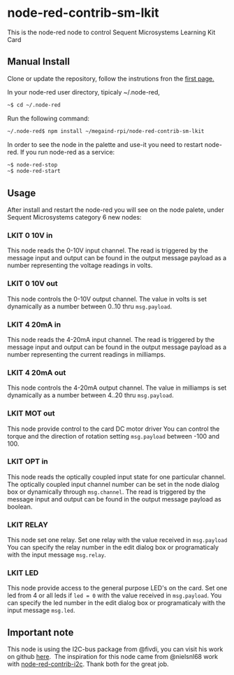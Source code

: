 # node-red-contrib-sm-lkit

This is the node-red node to control Sequent Microsystems Learning Kit Card

## Manual Install

Clone or update the repository, follow the instrutions fron the [first page.](https://github.com/SequentMicrosystems/lkit-rpi)

In your node-red user directory, tipicaly ~/.node-red,

```bash
~$ cd ~/.node-red
```

Run the following command:

```bash
~/.node-red$ npm install ~/megaind-rpi/node-red-contrib-sm-lkit
```

In order to see the node in the palette and use-it you need to restart node-red. If you run node-red as a service:
 ```bash
 ~$ node-red-stop
 ~$ node-red-start
 ```

## Usage

After install and restart the node-red you will see on the node palete, under Sequent Microsystems category 6 new nodes:

### LKIT 0 10V in

This node reads the 0-10V input channel.
The read is triggered by the message input and output can be found in the output message payload as a number representing the voltage readings in volts.

### LKIT 0 10V out

This node controls the 0-10V output channel.
The value in volts is set dynamically as a number between 0..10 thru ```msg.payload```.

### LKIT 4 20mA in

This node reads the 4-20mA input channel. 
The read is triggered by the message input and output can be found in the output message payload as a number representing the current readings in milliamps.

### LKIT 4 20mA out

This node controls the 4-20mA output channel.
The value in milliamps is set dynamically as a number between 4..20 thru ```msg.payload```.

### LKIT MOT out

This node provide control to the card DC motor driver
You can control the torque and the direction of rotation setting ```msg.payload``` between -100 and 100.

### LKIT OPT in

This node reads the optically coupled input state for one particular channel.
The optically coupled input channel number can be set in the node dialog box or dynamically through ```msg.channel```.
The read is triggered by the message input and output can be found in the output message payload as boolean.

### LKIT RELAY

This node set one relay.
Set one relay with the value received in ```msg.payload```
You can specify the relay number in the edit dialog box or programaticaly with the input message ```msg.relay```.

### LKIT LED

This node provide access to the general purpose LED's on the card.
Set one led from 4 or all leds if ```led = 0``` with the value received in ```msg.payload```.
You can specify the led number in the edit dialog box or programaticaly with the input message ```msg.led```.


## Important note

This node is using the I2C-bus package from @fivdi, you can visit his work on github [here](https://github.com/fivdi/i2c-bus). 
The inspiration for this node came from @nielsnl68 work with [node-red-contrib-i2c](https://github.com/nielsnl68/node-red-contrib-i2c).
Thank both for the great job.
